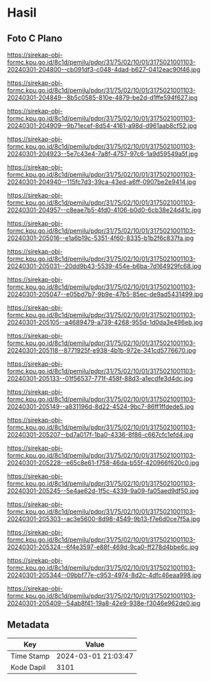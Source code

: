# Hasil

## Foto C Plano

https://sirekap-obj-formc.kpu.go.id/8c1d/pemilu/pdpr/31/75/02/10/01/3175021001103-20240301-204800--cb091df3-c048-4dad-b627-0412eac90f46.jpg

https://sirekap-obj-formc.kpu.go.id/8c1d/pemilu/pdpr/31/75/02/10/01/3175021001103-20240301-204849--8b5c0585-810e-4879-be2d-d1ffe594f627.jpg

https://sirekap-obj-formc.kpu.go.id/8c1d/pemilu/pdpr/31/75/02/10/01/3175021001103-20240301-204909--9b71ecef-8d54-4161-a98d-d961aab8cf52.jpg

https://sirekap-obj-formc.kpu.go.id/8c1d/pemilu/pdpr/31/75/02/10/01/3175021001103-20240301-204923--5e7c43e4-7a8f-4757-97c6-1a9d59549a5f.jpg

https://sirekap-obj-formc.kpu.go.id/8c1d/pemilu/pdpr/31/75/02/10/01/3175021001103-20240301-204940--115fc7d3-39ca-43ed-a6ff-0907be2e9414.jpg

https://sirekap-obj-formc.kpu.go.id/8c1d/pemilu/pdpr/31/75/02/10/01/3175021001103-20240301-204957--c8eae7b5-4fd0-4106-b0d0-6cb38e24d41c.jpg

https://sirekap-obj-formc.kpu.go.id/8c1d/pemilu/pdpr/31/75/02/10/01/3175021001103-20240301-205016--e1a6b19c-5351-4f60-8335-b1b2f6c837fa.jpg

https://sirekap-obj-formc.kpu.go.id/8c1d/pemilu/pdpr/31/75/02/10/01/3175021001103-20240301-205031--20dd9b43-5539-454e-b6ba-7d164929fc68.jpg

https://sirekap-obj-formc.kpu.go.id/8c1d/pemilu/pdpr/31/75/02/10/01/3175021001103-20240301-205047--e05bd7b7-9b9e-47b5-85ec-de9ad5431499.jpg

https://sirekap-obj-formc.kpu.go.id/8c1d/pemilu/pdpr/31/75/02/10/01/3175021001103-20240301-205105--a4689479-a739-4268-955d-1d0da3e496eb.jpg

https://sirekap-obj-formc.kpu.go.id/8c1d/pemilu/pdpr/31/75/02/10/01/3175021001103-20240301-205118--8771925f-e938-4b1b-972e-341cd5776670.jpg

https://sirekap-obj-formc.kpu.go.id/8c1d/pemilu/pdpr/31/75/02/10/01/3175021001103-20240301-205133--01f56537-771f-458f-88d3-a1ecdfe3d4dc.jpg

https://sirekap-obj-formc.kpu.go.id/8c1d/pemilu/pdpr/31/75/02/10/01/3175021001103-20240301-205149--a831196d-8d22-4524-9bc7-86ff1ffdede5.jpg

https://sirekap-obj-formc.kpu.go.id/8c1d/pemilu/pdpr/31/75/02/10/01/3175021001103-20240301-205207--bd7a017f-1ba0-4336-8f86-c667cfc1efd4.jpg

https://sirekap-obj-formc.kpu.go.id/8c1d/pemilu/pdpr/31/75/02/10/01/3175021001103-20240301-205228--e65c8e61-f758-46da-b55f-420966f620c0.jpg

https://sirekap-obj-formc.kpu.go.id/8c1d/pemilu/pdpr/31/75/02/10/01/3175021001103-20240301-205245--5e4ae62d-1f5c-4339-9a09-fa05aed9df50.jpg

https://sirekap-obj-formc.kpu.go.id/8c1d/pemilu/pdpr/31/75/02/10/01/3175021001103-20240301-205303--ac3e5600-8d98-4549-9b13-f7e6d0ce7f5a.jpg

https://sirekap-obj-formc.kpu.go.id/8c1d/pemilu/pdpr/31/75/02/10/01/3175021001103-20240301-205324--6f4e3597-e88f-469d-9ca0-ff278d4bbe6c.jpg

https://sirekap-obj-formc.kpu.go.id/8c1d/pemilu/pdpr/31/75/02/10/01/3175021001103-20240301-205344--09bbf77e-c953-4974-8d2c-4dfc46eaa998.jpg

https://sirekap-obj-formc.kpu.go.id/8c1d/pemilu/pdpr/31/75/02/10/01/3175021001103-20240301-205409--54ab8f41-19a8-42e9-938e-f3046e962de0.jpg


## Metadata

| Key        | Value               |
| ---------- | ------------------- |
| Time Stamp | 2024-03-01 21:03:47 |
| Kode Dapil | 3101                |



